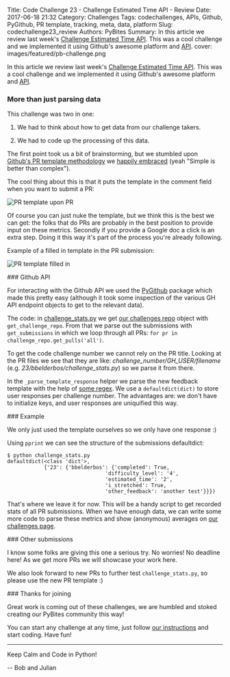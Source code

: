 Title: Code Challenge 23 - Challenge Estimated Time API - Review
Date: 2017-06-18 21:32
Category: Challenges
Tags: codechallenges, APIs, Github, PyGithub, PR template, tracking, meta, data, platform
Slug: codechallenge23_review
Authors: PyBites
Summary: In this article we review last week's [Challenge Estimated Time API](http://pybit.es/codechallenge23.html). This was a cool challenge and we implemented it using Github's awesome platform and [API](https://developer.github.com/v3/).
cover: images/featured/pb-challenge.png

In this article we review last week's [Challenge Estimated Time API](http://pybit.es/codechallenge23.html). This was a cool challenge and we implemented it using Github's awesome platform and [API](https://developer.github.com/v3/).

### More than just parsing data

This challenge was two in one: 

1. We had to think about how to get data from our challenge takers.

2. We had to code up the processing of this data.

The first point took us a bit of brainstorming, but we stumbled upon [Github's PR template methodology](https://help.github.com/articles/creating-a-pull-request-template-for-your-repository/) we [happily embraced](https://github.com/pybites/challenges/commit/614b080a16da0b53187ebc93fd95239d18621c68) (yeah "Simple is better than complex").

The cool thing about this is that it puts the template in the comment field when you want to submit a PR:

![PR template upon PR]({filename}/images/pr-template1.png)

Of course you can just nuke the template, but we think this is the best we can get: the folks that do PRs are probably in the best position to provide input on these metrics. Secondly if you provide a Google doc a click is an extra step. Doing it this way it's part of the process you're already following.

Example of a filled in template in the PR submission: 

![PR template filled in]({filename}/images/pr-template2.png)

### Github API

For interacting with the Github API we used the [PyGithub](https://github.com/PyGithub/PyGithub) package which made this pretty easy (although it took some inspection of the various GH API endpoint objects to get to the relevant data).

The code: in [challenge_stats.py](https://github.com/pybites/challenges/blob/community/23/bbelderbos/challenge_stats.py) we get [our challenges repo](https://github.com/pybites/challenges) object with `get_challenge_repo`. From that we parse out the submissions with `get_submissions` in which we loop through all PRs: `for pr in challenge_repo.get_pulls('all')`. 

To get the code challenge number we cannot rely on the PR title. Looking at the PR files we see that they are like: *challenge_number/GH_USER/filename* (e.g. *23/bbelderbos/challenge_stats.py*) so we parse it from there.

In the `_parse_template_response` helper we parse the new feedback template with the help of [some regex](https://pybit.es/mastering-regex.html). We use a `defaultdict(dict)` to store user responses per challenge number. The advantages are: we don't have to initialize keys, and user responses are uniquified this way.

### Example

We only just used the template ourselves so we only have one response :)

Using `pprint` we can see the structure of the submissions defaultdict:

	$ python challenge_stats.py
	defaultdict(<class 'dict'>,
				{'23': {'bbelderbos': {'completed': True,
									'difficulty_level': '4',
									'estimated_time': '2',
									'i_stretched': True,
									'other_feedback': 'another test'}}})

That's where we leave it for now. This will be a handy script to get recorded stats of all PR submissions. When we have enough data, we can write some more code to parse these metrics and show (anonymous) averages on [our challenges page](https://pybit.es/pages/challenges.html).

### Other submissions

I know some folks are giving this one a serious try. No worries! No deadline here! As we get more PRs we will showcase your work here. 

We also look forward to new PRs to further test `challenge_stats.py`, so please use the new PR template :)

### Thanks for joining

Great work is coming out of these challenges, we are humbled and stoked creating our PyBites community this way!

You can start any challenge at any time, just follow [our instructions](https://github.com/pybites/challenges/blob/master/INSTALL.md) and start coding. Have fun!

---

Keep Calm and Code in Python!

-- Bob and Julian
